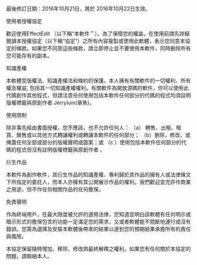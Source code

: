 最後修訂日期：2016年10月21日，將於	2016年10月22日生效。

使用者授權協定

歡迎使用EffectEdit （以下稱“本軟件＂）。為了保障您的權益，在使用前請先詳細閱讀本授權協定（以下稱“協定”）之所有內容複製或使用此軟體，表示您同意本協定的條款。如果您不同意這些條款，請立即停止並不要使用本軟件，同時删除所有您可能存有的副本。


知識產權

本軟體受版權法、知識產權法和條約的保護。本人擁有有關軟件的一切權利、所有權及權益, 包括其一切知識產權權利。有關軟件為開放源碼的軟件，你可以使用此代碼創作其他程式，但請注意任何使用包括本軟件任何部分的代碼的程式均須註明版權標籤與原創作者 Jerrylum(章魚)。


使用限制

除非事先經由書面授權，您不應該，也不允許任何人：
（a） 轉售、出租、租賃、銷售或以其他方式轉讓權利或轉讓本軟件的任何部分；
（b）删除，修改，或掩蓋任何全部或部分的版權聲明或圖案；或
（c ）使用包括本軟件任何部分的代碼的程式但沒有註明版權標籤與原創作者 。


衍生作品

本軟件為創作軟件，其衍生作品的知識產權、專利歸於其作品的擁有人或法律條文下所指定的委託人，而本人亦擁有其公開展示作品的權利。我們歡迎並充許作商業之用途，但不作任何相關作品的任何擔保。


免責聲明

作為終端用戶，在最大限度被允許的適用法律，您知道並明白該軟體有任何明示或暗示形式的擔保包含的功能一定滿足您的需求，又或者軟體能不間斷地運行或沒有錯誤。您需為選擇及安裝本軟體後帶來的結果以達到您的預期結果承擔所有的責任與風險。

本協定保留隨時增加、移除、修改舆最終解釋之權利。如果您有任何關於本協定的問題，請聯絡本人。

